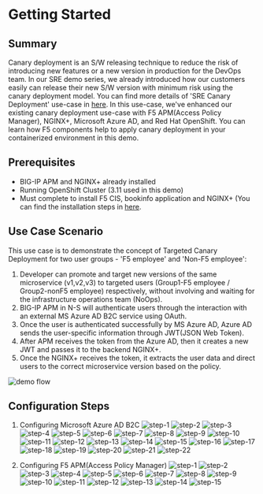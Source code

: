 # Getting Started

## Summary
Canary deployment is an S/W releasing technique to reduce the risk of introducing new features or a new version in production for the DevOps team. In our SRE demo series, we already introduced how our customers easily can release their new S/W version with minimum risk using the canary deployment model. You can find more details of 'SRE Canary Deployment' use-case in [here](sre-usecases/01-targeted-canary/README.md).
In this use-case, we've enhanced our existing canary deployment use-case with F5 APM(Access Policy Manager), NGINX+, Microsoft Azure AD, and Red Hat OpenShift. You can learn how F5 components help to apply canary deployment in your containerized environment in this demo.

## Prerequisites
- BIG-IP APM and NGINX+ already installed
- Running OpenShift Cluster (3.11 used in this demo) 
- Must complete to install F5 CIS, bookinfo application and NGINX+ (You can find the installation steps in [here](sre-usecases/01-targeted-canary/README.md).

## Use Case Scenario
This use case is to demonstrate the concept of Targeted Canary Deployment for two user groups - 'F5 employee' and 'Non-F5 employee':

1. Developer can promote and target new versions of the same microservice (v1,v2,v3) to targeted users (Group1-F5 employee / Group2-nonF5 employee) respectively, without involving and waiting for the infrastructure operations team (NoOps).
2. BIG-IP APM in N-S will authenticate users through the interaction with an external MS Azure AD B2C service using OAuth. 
3. Once the user is authenticated successfully by MS Azure AD, Azure AD sends the user-specific information through JWT(JSON Web Token). 
4. After APM receives the token from the Azure AD, then it creates a new JWT and passes it to the backend NGINX+.
5. Once the NGINX+ receives the token, it extracts the user data and direct users to the correct microservice version based on the policy.

![demo flow](images/enhanced_1-1.png)

## Configuration Steps

1. Configuring Microsoft Azure AD B2C
![step-1](images/Slide6.jpeg)
![step-2](images/Slide7.jpeg)
![step-3](images/Slide8.jpeg)
![step-4](images/Slide9.jpeg)
![step-5](images/Slide10.jpeg)
![step-6](images/Slide11.jpeg)
![step-7](images/Slide12.jpeg)
![step-8](images/Slide13.jpeg)
![step-9](images/Slide14.jpeg)
![step-10](images/Slide15.jpeg)
![step-11](images/Slide16.jpeg)
![step-12](images/Slide17.jpeg)
![step-13](images/Slide18.jpeg)
![step-14](images/Slide19.jpeg)
![step-15](images/Slide20.jpeg)
![step-16](images/Slide21.jpeg)
![step-17](images/Slide22.jpeg)
![step-18](images/Slide23.jpeg)
![step-19](images/Slide24.jpeg)
![step-20](images/Slide25.jpeg)
![step-21](images/Slide26.jpeg)
![step-22](images/Slide27.jpeg)

2. Configuring F5 APM(Access Policy Manager)
![step-1](images/Slide29.jpeg)
![step-2](images/Slide30.jpeg)
![step-3](images/Slide31.jpeg)
![step-4](images/Slide32.jpeg)
![step-5](images/Slide33.jpeg)
![step-6](images/Slide34.jpeg)
![step-7](images/Slide35.jpeg)
![step-8](images/Slide36.jpeg)
![step-9](images/Slide37.jpeg)
![step-10](images/Slide38.jpeg)
![step-11](images/Slide39.jpeg)
![step-12](images/Slide40.jpeg)
![step-13](images/Slide41.jpeg)
![step-14](images/Slide42.jpeg)
![step-15](images/Slide43.jpeg)



